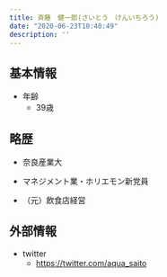 ```yaml
---
title: 斉藤　健一郎(さいとう　けんいちろう)
date: "2020-06-23T10:40:49"
description: ''
---
```


## 基本情報

* 年齢
  * 39歳

## 略歴

* 奈良産業大

* マネジメント業・ホリエモン新党員

* （元）飲食店経営


## 外部情報

* twitter
  * https://twitter.com/aqua_saito

